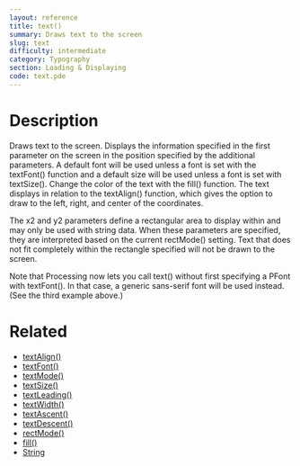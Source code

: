 ```yaml
---
layout: reference
title: text()
summary: Draws text to the screen
slug: text
difficulty: intermediate
category: Typography
section: Loading & Displaying
code: text.pde
---
```


# Description

Draws text to the screen. Displays the information specified in the first parameter on the screen in the position specified by the additional parameters. A default font will be used unless a font is set with the textFont() function and a default size will be used unless a font is set with textSize(). Change the color of the text with the fill() function. The text displays in relation to the textAlign() function, which gives the option to draw to the left, right, and center of the coordinates.

The x2 and y2 parameters define a rectangular area to display within and may only be used with string data. When these parameters are specified, they are interpreted based on the current rectMode() setting. Text that does not fit completely within the rectangle specified will not be drawn to the screen.

Note that Processing now lets you call text() without first specifying a PFont with textFont(). In that case, a generic sans-serif font will be used instead. (See the third example above.)
# Related

- [textAlign()](textalign.html)
- [textFont()](textfont.html)
- [textMode()](textmode.html)
- [textSize()](textsize.html)
- [textLeading()](textleading.html)
- [textWidth()](textwidth.html)
- [textAscent()](textascent.html)
- [textDescent()](textdescent.html)
- [rectMode()](rectmode.html)
- [fill()](fill.html)
- [String](string.html)
